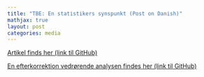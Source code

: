```yaml
---
title: "TBE: En statistikers synspunkt (Post on Danish)"
mathjax: true
layout: post
categories: media
---
```


[Artikel finds her (link til GitHub)](/assets/pdfs/TBE.pdf)

[En efterkorrektion vedrørende analysen findes her (link til GitHub)](/assets/pdfs/TBE_Korrektion.pdf)
